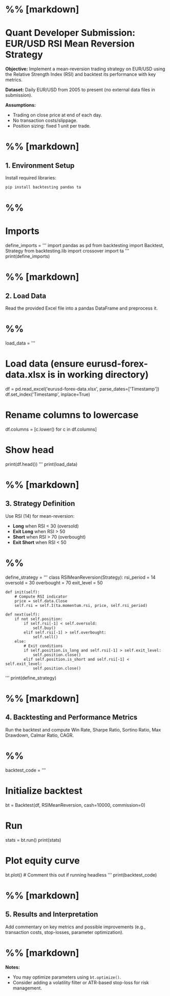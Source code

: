# %% [markdown]
# Quant Developer Submission: EUR/USD RSI Mean Reversion Strategy

**Objective:**
Implement a mean-reversion trading strategy on EUR/USD using the Relative Strength Index (RSI) and backtest its performance with key metrics.

**Dataset:**
Daily EUR/USD from 2005 to present (no external data files in submission).

**Assumptions:**
- Trading on close price at end of each day.
- No transaction costs/slippage.
- Position sizing: fixed 1 unit per trade.

# %% [markdown]
## 1. Environment Setup

Install required libraries:

```bash
pip install backtesting pandas ta
```


# %%
# Imports
define_imports = '''
import pandas as pd
from backtesting import Backtest, Strategy
from backtesting.lib import crossover
import ta
'''
print(define_imports)

# %% [markdown]
## 2. Load Data

Read the provided Excel file into a pandas DataFrame and preprocess it.

# %%
load_data = '''
# Load data (ensure eurusd-forex-data.xlsx is in working directory)
df = pd.read_excel('eurusd-forex-data.xlsx', parse_dates=['Timestamp'])
df.set_index('Timestamp', inplace=True)

# Rename columns to lowercase
df.columns = [c.lower() for c in df.columns]
# Show head
print(df.head())
'''
print(load_data)

# %% [markdown]
## 3. Strategy Definition

Use RSI (14) for mean-reversion:
- **Long** when RSI < 30 (oversold)
- **Exit Long** when RSI > 50
- **Short** when RSI > 70 (overbought)
- **Exit Short** when RSI < 50

# %%
define_strategy = '''
class RSIMeanReversion(Strategy):
    rsi_period = 14
    oversold = 30
    overbought = 70
    exit_level = 50

    def init(self):
        # Compute RSI indicator
        price = self.data.Close
        self.rsi = self.I(ta.momentum.rsi, price, self.rsi_period)

    def next(self):
        if not self.position:
            if self.rsi[-1] < self.oversold:
                self.buy()
            elif self.rsi[-1] > self.overbought:
                self.sell()
        else:
            # Exit conditions
            if self.position.is_long and self.rsi[-1] > self.exit_level:
                self.position.close()
            elif self.position.is_short and self.rsi[-1] < self.exit_level:
                self.position.close()
'''
print(define_strategy)

# %% [markdown]
## 4. Backtesting and Performance Metrics

Run the backtest and compute Win Rate, Sharpe Ratio, Sortino Ratio, Max Drawdown, Calmar Ratio, CAGR.

# %%
backtest_code = '''
# Initialize backtest
bt = Backtest(df, RSIMeanReversion, cash=10000, commission=0)

# Run
stats = bt.run()
print(stats)

# Plot equity curve
bt.plot()  # Comment this out if running headless
'''
print(backtest_code)

# %% [markdown]
## 5. Results and Interpretation

Add commentary on key metrics and possible improvements (e.g., transaction costs, stop-losses, parameter optimization).

# %% [markdown]
**Notes:**
- You may optimize parameters using `bt.optimize()`.
- Consider adding a volatility filter or ATR-based stop-loss for risk management.
